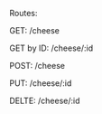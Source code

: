 Routes:

GET:
  /cheese

GET by ID:
  /cheese/:id

POST:
  /cheese

PUT:
  /cheese/:id

DELTE:
  /cheese/:id

